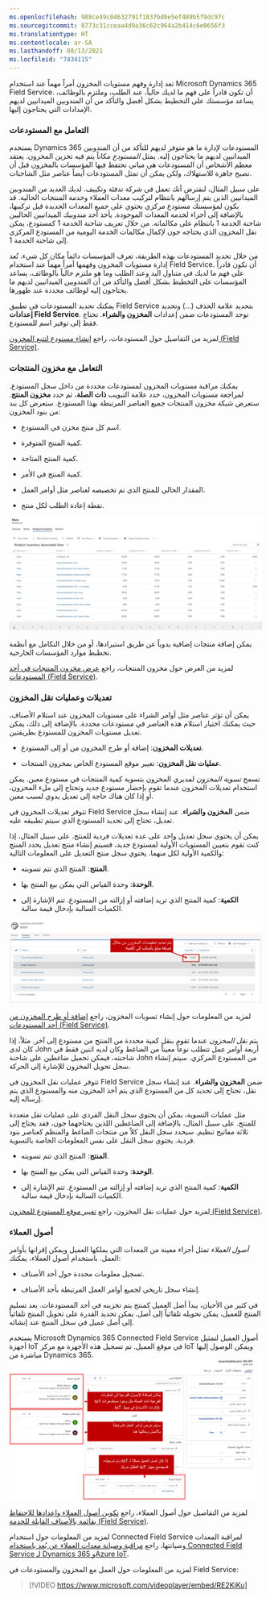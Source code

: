 ```yaml
---
ms.openlocfilehash: 988ce49c04632791f1837bd0e5ef489b5f9dc97c
ms.sourcegitcommit: 8773c31cceaa4d9a36c62c964a2b414c6e0656f3
ms.translationtype: HT
ms.contentlocale: ar-SA
ms.lasthandoff: 08/13/2021
ms.locfileid: "7434115"
---
```

تعد إدارة وفهم مستويات المخزون أمراً مهماً عند استخدام Microsoft Dynamics 365 Field Service. أن تكون قادراً على فهم ما لديك حالياً، عند الطلب، وملتزم بالوظائف، يساعد مؤسستك على التخطيط بشكل أفضل والتأكد من أن المندوبين الميدانيين لديهم الإمدادات التي يحتاجون إليها.

### <a name="working-with-warehouses"></a>التعامل مع المستودعات

يستخدم Dynamics 365 المستودعات لإدارة ما هو متوفر لديهم للتأكد من أن المندوبين الميدانيين لديهم ما يحتاجون إليه. يمثل *المستودع* مكاناً يتم فيه تخزين المخزون. يعتقد معظم الأشخاص أن المستودعات هي مباني تحتفظ فيها المؤسسات بالمخزون قبل أن تصبح جاهزة للاستهلاك، ولكن يمكن أن تمثل المستودعات أيضاً عناصر مثل الشاحنات.

على سبيل المثال، لنفترض أنك تعمل في شركة تدفئة وتكييف. لديك العديد من المندوبين الميدانيين الذين يتم إرسالهم بانتظام لتركيب معدات العملاء وخدمة المنتجات الحالية. قد يكون لمؤسستك مستودع مركزي يحتوي على جميع المعدات الجديدة قبل تركيبها، بالإضافة إلى أجزاء لخدمة المعدات الموجودة. يأخذ أحد مندوبيك الميدانيين الحاليين شاحنة الخدمة 1 بانتظام على مكالماته. من خلال تعريف شاحنة الخدمة 1 كمستودع، يمكن نقل المخزون الذي يحتاجه جون لإكمال مكالمات الخدمة اليومية من المستودع المركزي إلى شاحنة الخدمة 1.

من خلال تحديد المستودعات بهذه الطريقة، تعرف المؤسسات دائماً مكان كل شيء. تُعد إدارة مستويات المخزون وفهمها أمراً مهماً عند استخدام Field Service. أن تكون قادراً على فهم ما لديك في متناول اليد وعند الطلب وما هو ملتزم حالياً بالوظائف، يساعد المؤسسات على التخطيط بشكل أفضل والتأكد من أن المندوبين الميدانيين لديهم ما يحتاجون إليه لوظائف محددة عند ظهورها.

يمكنك تحديد المستودعات في تطبيق Field Service بتحديد علامة الحذف (...) وتحديد **إعدادات Field Service**. توجد المستودعات ضمن إعدادات **المخزون والشراء**. تحتاج فقط إلى توفير اسم للمستودع.

لمزيد من التفاصيل حول المستودعات، راجع [إنشاء مستودع لتتبع المخزون (Field Service)](/dynamics365/customer-engagement/field-service/create-warehouse).

### <a name="working-with-product-inventory"></a>التعامل مع مخزون المنتجات

يمكنك مراقبة مستويات المخزون لمستودعات محددة من داخل سجل المستودع. لمراجعة مستويات المخزون، حدد علامة التبويب **ذات الصلة**، ثم حدد **مخزون المنتج**. ستعرض شبكة مخزون المنتجات جميع العناصر المرتبطة بهذا المستودع. ستعرض كل بند من بنود المخزون:

-   اسم كل منتج مخزن في المستودع.

-   كمية المنتج المتوفرة.

-   كمية المنتج المتاحة.

-   كمية المنتج في الأمر.

-   المقدار الحالي للمنتج الذي تم تخصيصه لعناصر مثل أوامر العمل.

-   نقطة إعادة الطلب لكل منتج.

![لقطة شاشة طريقة العرض المقترنة بمخزون المنتج.](../media/WO-Unit6-1.png)

يمكن إضافة منتجات إضافية يدوياً عن طريق استيرادها، أو من خلال التكامل مع أنظمة تخطيط موارد المؤسسات الخارجية.

لمزيد من العرض حول مخزون المنتجات، راجع [عرض مخزون المنتجات في أحد المستودعات (Field Service)](/dynamics365/customer-engagement/field-service/view-product-inventory).


### <a name="inventory-adjustments-and-transfers"></a>تعديلات وعمليات نقل المخزون

يمكن أن تؤثر عناصر مثل أوامر الشراء على مستويات المخزون عند استلام الأصناف، حيث يمكنك اختيار استلام هذه العناصر في مستودعات محددة. بالإضافة إلى ذلك، يمكن تعديل مستويات المخزون للمستودع بطريقتين.

-   **تعديلات المخزون**: إضافة أو طرح المخزون من أو إلى المستودع.

-   **عمليات نقل المخزون**: تغيير موقع المستودع الخاص بمخزون المنتجات.


تسمح *تسوية المخزون* لمديري المخزون بتسوية كمية المنتجات في مستودع معين. يمكن استخدام تعديلات المخزون عندما تقوم بإحضار مستودع جديد وتحتاج إلى ملء المخزون، أو إذا كان هناك حاجة إلى تعديل يدوي لسبب معين.

تتوفر تعديلات المخزون في Field Service ضمن **المخزون والشراء**. عند إنشاء سجل تعديل، تحتاج إلى تحديد المستودع الذي سيتم تطبيقه عليه.

يمكن أن يحتوي سجل تعديل واحد على عدة تعديلات فردية للمنتج. على سبيل المثال، إذا كنت تقوم بتعيين المستويات الأولية لمستودع جديد، فسيتم إنشاء منتج تعديل يحدد المنتج والكمية الأولية لكل منهما. يحتوي سجل منتج التعديل على المعلومات التالية:

-   **المنتج**: المنتج الذي تتم تسويته.

-   **الوحدة**: وحدة القياس التي يمكن بيع المنتج بها.

-   **الكمية**: كمية المنتج الذي تريد إضافته أو إزالته من المستودع. تتم الإشارة إلى الكميات السالبة بإدخال قيمة سالبة.

![لقطة شاشة لتخفيضات المخزون المحددة بإضافة مبلغ سلبي إلى الكمية.](../media/WO-Unit6-2.png)

لمزيد من المعلومات حول إنشاء تسويات المخزون، راجع [إضافة أو طرح المخزون من أحد المستودعات (Field Service)](/dynamics365/customer-engagement/field-service/create-inventory-adjustment).

يتم *نقل المخزون* عندما تقوم بنقل كمية محددة من المنتج من مستودع إلى آخر. مثلاً، إذا كان لدى John أربعة أوامر عمل تتطلب نوعاً معيناً من الضاغط وكان لديه اثنين فقط في شاحنته، فيمكن تحميل ضاغطين على شاحنة John من المستودع المركزي. سيتم إنشاء سجل تحويل المخزون للإشارة إلى الحركة.

تتوفر عمليات نقل المخزون في Field Service ضمن **المخزون والشراء**. عند إنشاء سجل نقل، تحتاج إلى تحديد كل من المستودع الذي يتم أخذ المخزون منه والمستودع الذي يتم إرساله إليه.

مثل عمليات التسوية، يمكن أن يحتوي سجل النقل الفردي على عمليات نقل متعددة للمنتج. على سبيل المثال، بالإضافة إلى الضاغطين اللذين يحتاجهما جون، فقد يحتاج إلى ثلاثة مفاتيح تنظيم. سيحدد سجل النقل كلاً من منتجات الضاغط والمنظم كعناصر بنود فردية. يحتوي سجل النقل على نفس المعلومات الخاصة بالتسوية.

-   **المنتج**: المنتج الذي تتم تسويته.

-   **الوحدة**: وحدة القياس التي يمكن بيع المنتج بها.

-   **الكمية**: كمية المنتج الذي تريد إضافته أو إزالته من المستودع. تتم الإشارة إلى الكميات السالبة بإدخال قيمة سالبة.

لمزيد حول عمليات نقل المخزون، راجع [تغيير موقع المستودع للمخزون (Field Service)](/dynamics365/customer-engagement/field-service/create-inventory-transfer).

### <a name="customer-assets"></a>أصول العملاء

*أصول العملاء* تمثل أجزاء معينة من المعدات التي يملكها العميل ويمكن إقرانها بأوامر العمل. باستخدام أصول العملاء، يمكنك:

-   تسجيل معلومات محددة حول أحد الأصناف.

-   إنشاء سجل تاريخي لجميع أوامر العمل المرتبطة بأحد الأصناف.

في كثير من الأحيان، يبدأ أصل العميل كمنتج يتم تخزينه في أحد المستودعات. بعد تسليم المنتج للعميل، يمكن تحويله تلقائياً إلى أصل. يمكن تحديد القدرة على تحويل المنتج تلقائياً إلى أصل عميل في سجل المنتج عند إنشائه.

يستخدم Microsoft Dynamics ‏365 Connected Field Service أصول العميل لتمثيل أجهزة IoT في موقع العميل. تم تسجيل هذه الأجهزة مع مركز IoT ويمكن الوصول إليها مباشرة من Dynamics 365.
![لقطة شاشة لأصول الفرعية وأوامر العمل ذات الصلة.](../media/WO-Unit6-3.png)

لمزيد من التفاصيل حول أصول العملاء، راجع [تكوين أصول العملاء وإعدادها للاحتفاظ بقائمة بالأصناف القابلة للخدمة (Field Service)](/dynamics365/customer-engagement/field-service/configure-set-up-customer-assets).

لمزيد من المعلومات حول استخدام Connected Field Service لمراقبة المعدات وصيانتها، راجع [مراقبة وصيانة معدات العملاء عن بُعد باستخدام Connected Field Service لـ Dynamics 365 وAzure IoT](/learn/modules/remotely-monitor-and-service-customer-equipment/).

لمزيد من المعلومات حول العمل مع المخزون والمستودعات في Field Service:

> [!VIDEO https://www.microsoft.com/videoplayer/embed/RE2KjKu]
